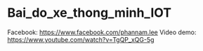 # Bai_do_xe_thong_minh_IOT

Facebook: https://www.facebook.com/phannam.lee
Video demo: https://www.youtube.com/watch?v=TgQP_xQG-5g
